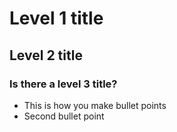 # Level 1 title
## Level 2 title
### Is there a level 3 title?
* This is how you make bullet points
* Second bullet point

